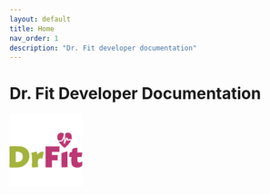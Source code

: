 ```yaml
---
layout: default
title: Home
nav_order: 1
description: "Dr. Fit developer documentation"
---
```


# Dr. Fit Developer Documentation

![](/assets/drfit-square-128.png)
